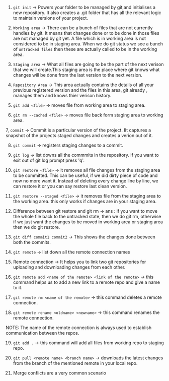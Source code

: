 1. `git init` -> Powers your folder to be managed by git,and initialises a new repository. It also creates a .git folder that has all the relevant logic to maintain versions of your project.

2. `Working area` -> There can be a bunch of files that are not currently handles by git. It means that changes done or to be done in those files are not managed by git yet. A file which is in working area is not considered to be in staging area. When we do git status we see a bunch of `untracked files` then these are actually called to be in the working area.

3. `Staging area` -> What all files are going to be the part of the next verison that we will create.This staging area is the place where git knows what changes will be done from the last version to the next version.

4. `Repository Area` -> This area actually contains the details of all your previous registered version and the files in this area, git already , manages them and knows thier verison history.

5. `git add <file>` -> moves file from working area to staging area.

6. `git rm --cached <file>` -> moves file back form staging area to working area.

7, `commit` -> Commit is a particular version of the project. IIt captures a snapshot of the projects staged changes and creates a verion out of it.

8. `git commit` -> registers staging changes to a commit.

9. `git log` -> list downs all the commmits in the repository. If you want to exit out of git log prompt press 'q'.

10. `git restore <file>` -> it removes all file changes from the staging area to be committed. This can be useful, if we did dirty piece of code and now no more want it. Instead of deleting every change line by line, we can restore it or you can say restore last clean version.

11. `git restore --staged <file>` -> it removes file from the staging area to the working area.
    this only works if changes are in your staging area.

12. Difference between git restore and git rm -> 
    ans : if you want to move the whole file back to the untracked state, then we do git rm, otherwise if we just want the changes to be moved in working area or staging area then we do git restore.

13. `git diff commit1 commit2` -> This shows the changes done between both the commits.

14. `git remote` -> list down all the remote connection names

15. Remote connection -> It helps you to link two git repositories for uploading and downloading changes from each other.

16. `git remote add <name of the remote> <link of the remote>` -> this command helps us to add a new link to a remote repo and give a name to it.

17. `git remote rm <name of the remote>` -> this command deletes a remote connection.

18. `git remote rename <oldname> <newname>` -> this command renames the remote connection.

NOTE: The name of the remote connection is always used to establish communication between the repos.

19. `git add .` -> this command will add all files from working repo to staging repo.

20. `git pull <remote name> <branch name>` -> downloads the latest changes from the branch of the mentioned remote in your local repo.

21. Merge conflicts are a very common scenario


